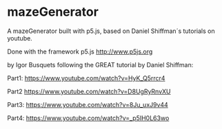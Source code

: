 # mazeGenerator
A mazeGenerator built with p5.js, based on Daniel Shiffman´s tutorials on youtube.

Done with the framework p5.js
http://www.p5js.org

by Igor Busquets following the GREAT tutorial by Daniel Shiffman:

Part1:
https://www.youtube.com/watch?v=HyK_Q5rrcr4

Part2
https://www.youtube.com/watch?v=D8UgRyRnvXU

Part3:
https://www.youtube.com/watch?v=8Ju_uxJ9v44

Part4:
https://www.youtube.com/watch?v=_p5IH0L63wo
